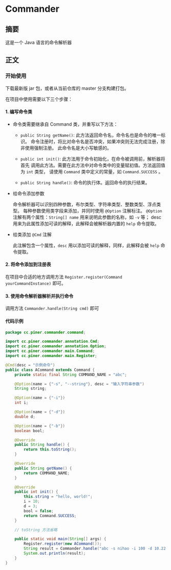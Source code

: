 # Commander

## 摘要
这是一个 Java 语言的命令解析器

## 正文

### 开始使用
下载最新版 jar 包，或者从当前仓库的 master 分支构建打包。

在项目中使用需要以下三个步骤：

#### 1. 编写命令类
- 命令类需要继承自 Command 类，并重写以下方法：

  - `public String getName()`: 此方法返回命令名，命令名也是命令的唯一标识。
命令注册时，将比对命令名是否冲突，如果冲突则无法完成注册，除非使用强制注册。
此命令名是大小写敏感的。

  - `public int init()`: 此方法用于命令初始化，在命令被调用前，解析器将首先
调用此方法。需要在此方法中对命令类中的变量赋初值。方法返回值为 `int` 类型，
请使用 `Command` 类中定义的常量，如 `Command.SUCCESS` 。

  - `public String handle()`: 命令的执行体。返回命令的执行结果。

- 给命令添加参数
  
  命令解析器可以识别四种参数，布尔类型、字符串类型、整数类型、浮点类型。
  每种参数使用类字段来添加，并同时使用 `@Option` 注解标注。
  `@Option` 注解有两个属性：`String[] name` 用来说明此参数的名称，如 `-v` 等；
  desc 用来为此属性添加可读的解释，此解释会被解析器内置的 `help` 命令提取。

- 给类添加 `@Cmd` 注解
  
  此注解包含一个属性，`desc` 用以添加可读的解释，同样，此解释会被 `help` 命令提取。


#### 2. 将命令添加到注册表
在项目中合适的地方调用方法 `Register.register(Command yourCommandInstance)` 即可。

#### 3. 使用命令解析器解析并执行命令
调用方法 `Commander.handle(String cmd)` 即可

#### 代码示例
```java
package cc.piner.commander.command;

import cc.piner.commander.annotation.Cmd;
import cc.piner.commander.annotation.Option;
import cc.piner.commander.main.Command;
import cc.piner.commander.main.Register;

@Cmd(desc = "示例命令")
public class ACommand extends Command {
    private static final String COMMAND_NAME = "abc";

    @Option(name = {"-s", "--string"}, desc = "输入字符串参数")
    String string;

    @Option(name = {"-i"})
    int i;

    @Option(name = {"-d"})
    double d;

    @Option(name = {"-b"})
    boolean bool;

    @Override
    public String handle() {
        return this.toString();
    }

    @Override
    public String getName() {
        return COMMAND_NAME;
    }

    @Override
    public int init() {
        this.string = "hello, world!";
        i = 10;
        d = 3;
        bool = false;
        return Command.SUCCESS;
    }

    // toString 方法省略

    public static void main(String[] args) {
        Register.register(new ACommand());
        String result = Commander.handle("abc -s nihao -i 100 -d 10.22 -b abcdefg");
        System.out.println(result);
    }
}

```